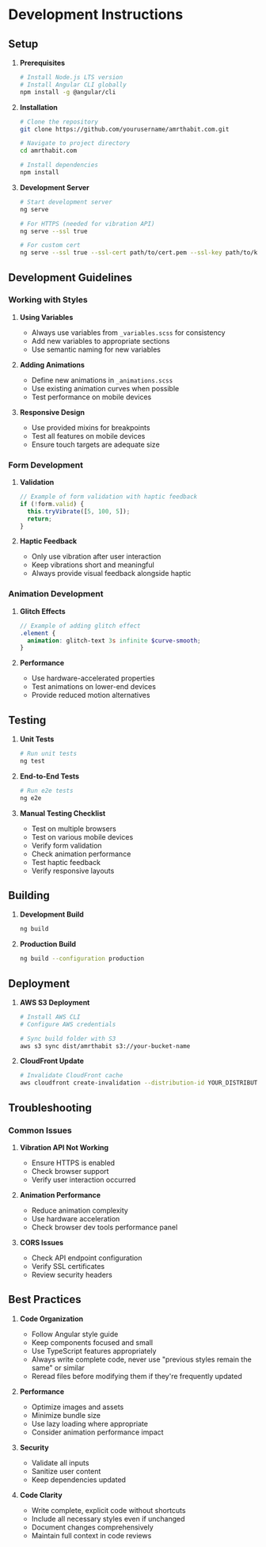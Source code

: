# Development Instructions

## Setup

1. **Prerequisites**
   ```bash
   # Install Node.js LTS version
   # Install Angular CLI globally
   npm install -g @angular/cli
   ```

2. **Installation**
   ```bash
   # Clone the repository
   git clone https://github.com/yourusername/amrthabit.com.git
   
   # Navigate to project directory
   cd amrthabit.com
   
   # Install dependencies
   npm install
   ```

3. **Development Server**
   ```bash
   # Start development server
   ng serve
   
   # For HTTPS (needed for vibration API)
   ng serve --ssl true
   
   # For custom cert
   ng serve --ssl true --ssl-cert path/to/cert.pem --ssl-key path/to/key.pem
   ```

## Development Guidelines

### Working with Styles

1. **Using Variables**
   - Always use variables from `_variables.scss` for consistency
   - Add new variables to appropriate sections
   - Use semantic naming for new variables

2. **Adding Animations**
   - Define new animations in `_animations.scss`
   - Use existing animation curves when possible
   - Test performance on mobile devices

3. **Responsive Design**
   - Use provided mixins for breakpoints
   - Test all features on mobile devices
   - Ensure touch targets are adequate size

### Form Development

1. **Validation**
   ```typescript
   // Example of form validation with haptic feedback
   if (!form.valid) {
     this.tryVibrate([5, 100, 5]);
     return;
   }
   ```

2. **Haptic Feedback**
   - Only use vibration after user interaction
   - Keep vibrations short and meaningful
   - Always provide visual feedback alongside haptic

### Animation Development

1. **Glitch Effects**
   ```scss
   // Example of adding glitch effect
   .element {
     animation: glitch-text 3s infinite $curve-smooth;
   }
   ```

2. **Performance**
   - Use hardware-accelerated properties
   - Test animations on lower-end devices
   - Provide reduced motion alternatives

## Testing

1. **Unit Tests**
   ```bash
   # Run unit tests
   ng test
   ```

2. **End-to-End Tests**
   ```bash
   # Run e2e tests
   ng e2e
   ```

3. **Manual Testing Checklist**
   - Test on multiple browsers
   - Test on various mobile devices
   - Verify form validation
   - Check animation performance
   - Test haptic feedback
   - Verify responsive layouts

## Building

1. **Development Build**
   ```bash
   ng build
   ```

2. **Production Build**
   ```bash
   ng build --configuration production
   ```

## Deployment

1. **AWS S3 Deployment**
   ```bash
   # Install AWS CLI
   # Configure AWS credentials
   
   # Sync build folder with S3
   aws s3 sync dist/amrthabit s3://your-bucket-name
   ```

2. **CloudFront Update**
   ```bash
   # Invalidate CloudFront cache
   aws cloudfront create-invalidation --distribution-id YOUR_DISTRIBUTION_ID --paths "/*"
   ```

## Troubleshooting

### Common Issues

1. **Vibration API Not Working**
   - Ensure HTTPS is enabled
   - Check browser support
   - Verify user interaction occurred

2. **Animation Performance**
   - Reduce animation complexity
   - Use hardware acceleration
   - Check browser dev tools performance panel

3. **CORS Issues**
   - Check API endpoint configuration
   - Verify SSL certificates
   - Review security headers

## Best Practices

1. **Code Organization**
   - Follow Angular style guide
   - Keep components focused and small
   - Use TypeScript features appropriately
   - Always write complete code, never use "previous styles remain the same" or similar
   - Reread files before modifying them if they're frequently updated

2. **Performance**
   - Optimize images and assets
   - Minimize bundle size
   - Use lazy loading where appropriate
   - Consider animation performance impact

3. **Security**
   - Validate all inputs
   - Sanitize user content
   - Keep dependencies updated

4. **Code Clarity**
   - Write complete, explicit code without shortcuts
   - Include all necessary styles even if unchanged
   - Document changes comprehensively
   - Maintain full context in code reviews